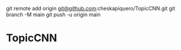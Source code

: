 git remote add origin git@github.com:cheskapiquero/TopicCNN.git
git branch -M main
git push -u origin main
# TopicCNN
